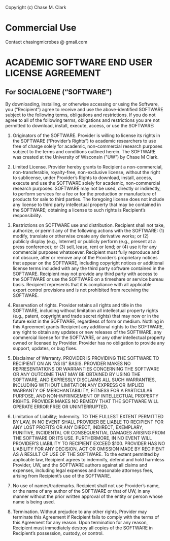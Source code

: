 Copyright (c) Chase M. Clark

# Commercial Use
Contact chasingmicrobes @ gmail.com

# ACADEMIC SOFTWARE END USER LICENSE AGREEMENT

## For SOCIALGENE (“SOFTWARE”)

By downloading, installing, or otherwise accessing or using the Software, you (“Recipient”) agree to receive and use the above-identified SOFTWARE subject to the following terms, obligations and restrictions. If you do not agree to all of the following terms, obligations and restrictions you are not permitted to download, install, execute, access, or use the SOFTWARE:

1. Originators of the SOFTWARE. Provider is willing to license its rights in the SOFTWARE (“Provider’s Rights”) to academic researchers to use free of charge solely for academic, non-commercial research purposes subject to the terms and conditions outlined herein. The SOFTWARE was created at the University of Wisconsin ("UW") by Chase M Clark.

2. Limited License. Provider hereby grants to Recipient a non-commercial, non-transferable, royalty-free, non-exclusive license, without the right to sublicense, under Provider’s Rights to download, install, access, execute and use the SOFTWARE solely for academic, non-commercial research purposes. SOFTWARE may not be used, directly or indirectly, to perform services for a fee or for the production or manufacture of products for sale to third parties. The foregoing license does not include any license to third party intellectual property that may be contained in the SOFTWARE; obtaining a license to such rights is Recipient’s responsibility.

3. Restrictions on SOFTWARE use and distribution. Recipient shall not take, authorize, or permit any of the following actions with the SOFTWARE: (1) modify, translate or otherwise create any derivative works; or (2) publicly display (e.g., Internet) or publicly perform (e.g., present at a press conference); or (3) sell, lease, rent or lend; or (4) use it for any commercial purposes whatsoever. Recipient must fully reproduce and not obscure, alter or remove any of the Provider’s proprietary notices that appear on the SOFTWARE, including copyright notices or additional license terms included with any the third party software contained in the SOFTWARE. Recipient may not provide any third party with access to the SOFTWARE or use the SOFTWARE on a timeshare or service bureau basis. Recipient represents that it is compliance with all applicable export control provisions and is not prohibited from receiving the SOFTWARE.

4. Reservation of rights. Provider retains all rights and title in the SOFTWARE, including without limitation all intellectual property rights (e.g., patent, copyright and trade secret rights) that may now or in the future exist in the SOFTWARE, regardless of form or medium. Nothing in this Agreement grants Recipient any additional rights to the SOFTWARE, any right to obtain any updates or new releases of the SOFTWARE, any commercial license for the SOFTWARE, or any other intellectual property owned or licensed by Provider. Provider has no obligation to provide any support, updates, or bug fixes.

5. Disclaimer of Warranty. PROVIDER IS PROVIDING THE SOFTWARE TO RECIPIENT ON AN “AS IS” BASIS. PROVIDER MAKES NO REPRESENTATIONS OR WARRANTIES CONCERNING THE SOFTWARE OR ANY OUTCOME THAT MAY BE OBTAINED BY USING THE SOFTWARE, AND EXPRESSLY DISCLAIMS ALL SUCH WARRANTIES, INCLUDING WITHOUT LIMITATION ANY EXPRESS OR IMPLIED WARRANTY OF MERCHANTABILITY, FITNESS FOR A PARTICULAR PURPOSE, AND NON-INFRINGEMENT OF INTELLECTUAL PROPERTY RIGHTS. PROVIDER MAKES NO REMEDY THAT THE SOFTWARE WILL OPERATE ERROR FREE OR UNINTERRUPTED.

6. Limitation of Liability; Indemnity. TO THE FULLEST EXTENT PERMITTED BY LAW, IN NO EVENT SHALL PROVIDER BE LIABLE TO RECIPIENT FOR ANY LOST PROFITS OR ANY DIRECT, INDIRECT, EXEMPLARY, PUNITIVE, INCIDENTAL OR CONSEQUENTIAL DAMAGES ARISING FROM THE SOFTWARE OR ITS USE. FURTHERMORE, IN NO EVENT WILL PROVIDER’S LIABILITY TO RECIPIENT EXCEED $100. PROVIDER HAS NO LIABILITY FOR ANY DECISION, ACT OR OMISSION MADE BY RECIPIENT AS A RESULT OF USE OF THE SOFTWARE. To the extent permitted by applicable law, Recipient agrees to indemnify, defend and hold harmless Provider, UW, and the SOFTWARE authors against all claims and expenses, including legal expenses and reasonable attorneys fees, arising from Recipient’s use of the SOFTWARE.

7. No use of names/trademarks. Recipient shall not use Provider’s name, or the name of any author of the SOFTWARE or that of UW, in any manner without the prior written approval of the entity or person whose name is being used.

8. Termination. Without prejudice to any other rights, Provider may terminate this Agreement if Recipient fails to comply with the terms of this Agreement for any reason. Upon termination for any reason, Recipient must immediately destroy all copies of the SOFTWARE in Recipient’s possession, custody, or control.
